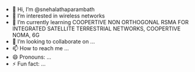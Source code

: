 - 👋 Hi, I’m @snehalathaparambath
- 👀 I’m interested in wireless networks
- 🌱 I’m currently learning COOPERTIVE NON ORTHOGONAL RSMA FOR INTEGRATED SATELLITE TERRESTRIAL NETWORKS, COOPERTIVE NOMA, 6G
- 💞️ I’m looking to collaborate on ...
- 📫 How to reach me ...
- 😄 Pronouns: ...
- ⚡ Fun fact: ...

<!---
snehalathaparambath/snehalathaparambath is a ✨ special ✨ repository because its `README.md` (this file) appears on your GitHub profile.
You can click the Preview link to take a look at your changes.
--->
